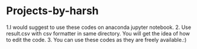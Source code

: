 # Projects-by-harsh
1.I would suggest to use these codes on anaconda jupyter notebook. 
2. Use result.csv with csv formatter in same directory. You will get the idea of how to edit the code.
3. You can use these codes as they are freely available.:)
